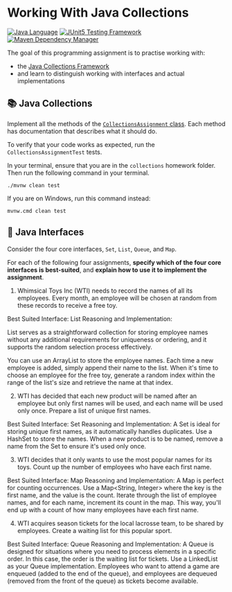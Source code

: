 # Working With Java Collections

[![Java Language](https://img.shields.io/badge/PLATFORM-OpenJDK-3A75B0.svg?style=for-the-badge)][1]
[![JUnit5 Testing Framework](https://img.shields.io/badge/testing%20framework-JUnit5-26A162.svg?style=for-the-badge)][4]
[![Maven Dependency Manager](https://img.shields.io/badge/dependency%20manager-Maven-AA215A.svg?style=for-the-badge)][5]

The goal of this programming assignment is to practise working with:
- the [Java Collections Framework][2]
- and learn to distinguish working with interfaces and actual implementations

## :books: Java Collections

Implement all the methods of the [`CollectionsAssignment` class][3]. 
Each method has documentation that describes what it should do.

To verify that your code works as expected, run the `CollectionsAssignmentTest` tests.

In your terminal, ensure that you are in the `collections` homework folder.
Then run the following command in your terminal.

```shell
./mvnw clean test
```

If you are on Windows, run this command instead:

```shell
mvnw.cmd clean test
```

## :pushpin: Java Interfaces

Consider the four core interfaces, `Set`, `List`, `Queue`, and `Map`.

For each of the following four assignments, **specify which of the four core interfaces is best-suited**, and **explain how to use it to implement the assignment**.

1. Whimsical Toys Inc (WTI) needs to record the names of all its employees. Every month, an employee will be chosen at random from these records to receive a free toy.

Best Suited Interface: List
Reasoning and Implementation:

List serves as a straightforward collection for storing employee names without any additional requirements for uniqueness or ordering, and it supports the random selection process effectively.

You can use an ArrayList<String> to store the employee names. Each time a new employee is added, simply append their name to the list.
When it's time to choose an employee for the free toy, generate a random index within the range of the list's size and retrieve the name at that index.

2. WTI has decided that each new product will be named after an employee but only first names will be used, and each name will be used only once. Prepare a list of unique first names.

Best Suited Interface: Set
Reasoning and Implementation:
A Set is ideal for storing unique first names, as it automatically handles duplicates.
Use a HashSet to store the names. When a new product is to be named, remove a name from the Set to ensure it's used only once.

3. WTI decides that it only wants to use the most popular names for its toys. Count up the number of employees who have each first name.

Best Suited Interface: Map
Reasoning and Implementation:
A Map is perfect for counting occurrences. Use a Map<String, Integer> where the key is the first name, and the value is the count.
Iterate through the list of employee names, and for each name, increment its count in the map. This way, you'll end up with a count of how many employees have each first name.

4. WTI acquires season tickets for the local lacrosse team, to be shared by employees. Create a waiting list for this popular sport.

Best Suited Interface: Queue
Reasoning and Implementation:
A Queue is designed for situations where you need to process elements in a specific order. In this case, the order is the waiting list for tickets.
Use a LinkedList as your Queue implementation. Employees who want to attend a game are enqueued (added to the end of the queue), and employees are dequeued (removed from the front of the queue) as tickets become available.


[1]: https://docs.oracle.com/javase/11/docs/api/index.html
[2]: https://docs.oracle.com/javase/tutorial/collections/intro/index.html
[3]: https://github.com/cbfacademy/intro-to-java-course/blob/main/homework/collections/src/main/java/com/cbfacademy/CollectionsAssignment.java
[4]: https://junit.org/junit5/
[5]: https://maven.apache.org/